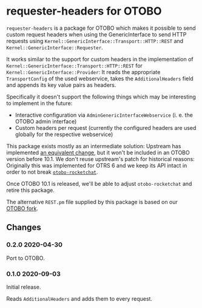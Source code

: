 # requester-headers for OTOBO

`requester-headers` is a package for OTOBO which makes it possible
to send custom request headers when using the GenericInterface
to send HTTP requests using `Kernel::GenericInterface::Transport::HTTP::REST`
and `Kernel::GenericInterface::Requester`.

It works similar to the support for custom headers in the
implementation of `Kernel::GenericInterface::Transport::HTTP::REST`
for `Kernel::GenericInterface::Provider`: It reads the appropriate
`TransportConfig` of the used webservice, takes the `AdditionalHeaders`
field and appends its key value pairs as headers.

Specifically it doesn't support the following things which may be
interesting to implement in the future:

* Interactive configuration via `AdminGenericInterfaceWebservice`
  (i. e. the OTOBO admin interface)
* Custom headers per request (currently the configured headers are
  used globally for the respective webservice)

This package exists mostly as an intermediate solution: Upstream has
implemented [an equivalent change][custom-headers], but it won't
be included in an OTOBO version before 10.1. We don't reuse upstream's
patch for historical reasons: Originally this was implemented for
OTRS 6 and we keep its API intact in order to not break
[`otobo-rocketchat`](../otobo-rocketchat).

Once OTOBO 10.1 is released, we'll be able to adjust `otobo-rocketchat`
and retire this package.

The alternative `REST.pm` file supplied by this package is based on
our [OTOBO fork][fork].

## Changes

### 0.2.0 2020-04-30

Port to OTOBO.

### 0.1.0 2020-09-03

Initial release.

Reads `AdditionalHeaders` and adds them to every request.

[fork]: https://git.rz.uni-augsburg.de/itinfo-h/otobo/tree/requester-headers
[custom-headers]: https://github.com/RotherOSS/otobo/commit/df2e584ba1cc0a524d2f5094851a40f380300c2f
